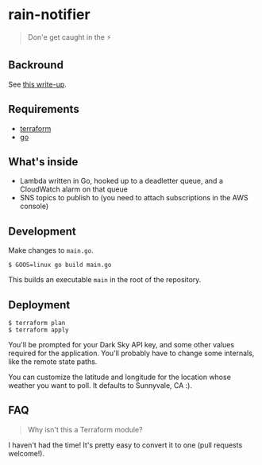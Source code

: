 # rain-notifier

> Don'e get caught in the :zap:

## Backround

See [this write-up](https://blog.yangmillstheory.com/posts/rain-notifier/).

## Requirements

* [terraform](https://www.terraform.io/)
* [go](https:/golang.org)

## What's inside

* Lambda written in Go, hooked up to a deadletter queue, and a CloudWatch alarm on that queue
* SNS topics to publish to (you need to attach subscriptions in the AWS console)

## Development

Make changes to `main.go`.

```
$ GOOS=linux go build main.go
```

This builds an executable `main` in the root of the repository.

## Deployment

```
$ terraform plan
$ terraform apply
```

You'll be prompted for your Dark Sky API key, and some other values required for the application. You'll
probably have to change some internals, like the remote state paths.

You can customize the latitude and longitude for the location whose weather you want to poll. It defaults
to Sunnyvale, CA :).

## FAQ

> Why isn't this a Terraform module?

I haven't had the time! It's pretty easy to convert it to one (pull requests welcome!).
